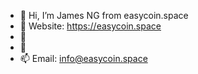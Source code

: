 - 👋 Hi, I’m James NG from easycoin.space
- 👀 Website: https://easycoin.space
- 🌱 
- 💞️
- 📫 Email: info@easycoin.space

<!---
✨ EasyCoin ESC ✨
--->

